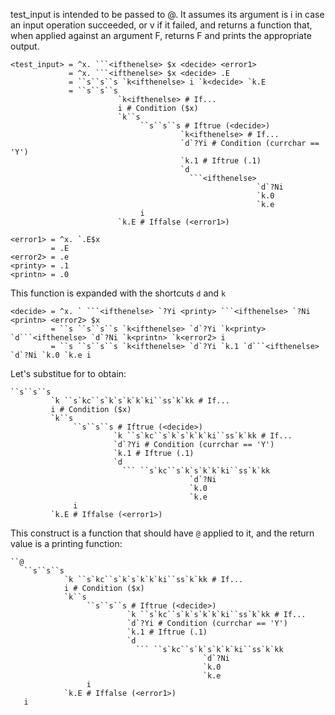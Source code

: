 
test_input is intended to be passed to @. It assumes its argument is i in case an input operation succeeded, or v if it failed, and returns a function that, when applied against an argument F, returns F and prints the appropriate output.

	<test_input> = ^x. ```<ifthenelse> $x <decide> <error1>
	             = ^x. ```<ifthenelse> $x <decide> .E
	             = ``s``s``s `k<ifthenelse> i `k<decide> `k.E
	             = ``s``s``s
			                `k<ifthenelse> # If...
			                i # Condition ($x)
			                `k``s
			                     ``s``s``s # Iftrue (<decide>)
			                              `k<ifthenelse> # If...
			                              `d`?Yi # Condition (currchar == 'Y')
			                              `k.1 # Iftrue (.1)
			                              `d
			                                ```<ifthenelse>
			                                               `d`?Ni
			                                               `k.0
			                                               `k.e
			                     i
			                `k.E # Iffalse (<error1>)

	<error1> = ^x. `.E$x
	         = .E
	<error2> = .e
	<printy> = .1
	<printn> = .0

This function is expanded with the shortcuts `d` and `k`

	<decide> = ^x. ` ```<ifthenelse> `?Yi <printy> ```<ifthenelse> `?Ni <printn> <error2> $x
	         = ``s ``s``s``s `k<ifthenelse> `d`?Yi `k<printy> `d```<ifthenelse> `d`?Ni `k<printn> `k<error2> i
	         = ``s ``s``s``s `k<ifthenelse> `d`?Yi `k.1 `d```<ifthenelse> `d`?Ni `k.0 `k.e i

Let's substitue for <ifthenelse> to obtain:

	``s``s``s
	         `k ``s`kc``s`k`s`k`k`ki``ss`k`kk # If...
	         i # Condition ($x)
	         `k``s
	              ``s``s``s # Iftrue (<decide>)
	                       `k ``s`kc``s`k`s`k`k`ki``ss`k`kk # If...
	                       `d`?Yi # Condition (currchar == 'Y')
	                       `k.1 # Iftrue (.1)
	                       `d
	                         ``` ``s`kc``s`k`s`k`k`ki``ss`k`kk
	                                        `d`?Ni
	                                        `k.0
	                                        `k.e
	              i
	         `k.E # Iffalse (<error1>)

This construct is a function that should have `@` applied to it, and the return value is a printing function:

	``@
	   ``s``s``s
	            `k ``s`kc``s`k`s`k`k`ki``ss`k`kk # If...
	            i # Condition ($x)
	            `k``s
	                 ``s``s``s # Iftrue (<decide>)
	                          `k ``s`kc``s`k`s`k`k`ki``ss`k`kk # If...
	                          `d`?Yi # Condition (currchar == 'Y')
	                          `k.1 # Iftrue (.1)
	                          `d
	                            ``` ``s`kc``s`k`s`k`k`ki``ss`k`kk
	                                           `d`?Ni
	                                           `k.0
	                                           `k.e
	                 i
	            `k.E # Iffalse (<error1>)
	   i